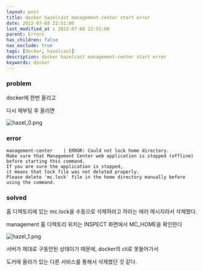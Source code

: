 ```yaml
---
layout: post
title: docker hazelcast management-center start error
date: 2022-07-08 22:51:00
last_modified_at : 2022-07-08 22:51:00
parent: Errors
has_children: false
nav_exclude: true
tags: [docker, hazelcast]
description: docker hazelcast management-center start error
keywords: docker
---
```


### problem
docker에 한번 올리고

다시 재부팅 후 올리면

![hazel_0.png](../img/hazel_0.png)


### error

```
management-center    | ERROR: Could not lock home directory. 
Make sure that Management Center web application is stopped (offline) 
before starting this command. 
If you are sure the application is stopped, 
it means that lock file was not deleted properly. 
Please delete 'mc.lock' file in the home directory manually before using the command.
```

### solved

홈 디렉토리에 있는 mc.lock을 수동으로 삭제하라고 하라는 에러 메시지라서 삭제했다.

management 홈 디렉토리 위치는 INSPECT 화면에서 MC_HOME을 확인한다

![hazel_1.png](../img/hazel_1.png)

서버가 제대로 구동안된 상태이기 때문에, docker의 cli로 못들어가서

도커에 올라가 있는 다른 서비스를 통해서 삭제했던 것 같다.